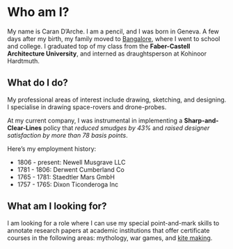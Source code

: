 # Who am I?

My name is Caran D’Arche. I am a pencil, and I was born in Geneva. A few days after my birth, my family moved to [Bangalore](https://en.wikipedia.org/Bangalore), where I went to school and college. I graduated top of my class from the **Faber-Castell Architecture University**, and interned as draughtsperson at Kohinoor Hardtmuth.

## What do I do?

My professional areas of interest include drawing, sketching, and designing. I specialise in drawing space-rovers and drone-probes.

At my current company, I was instrumental in implementing a **Sharp-and-Clear-Lines** policy that _reduced smudges by 43%_ and _raised designer satisfaction by more than 78 basis points_.

Here’s my employment history:

-  1806 - present: Newell Musgrave LLC
-  1781 - 1806: Derwent Cumberland Co
-  1765 - 1781: Staedtler Mars GmbH
-  1757 - 1765: Dixon Ticonderoga Inc

## What am I looking for?

I am looking for a role where I can use my special point-and-mark skills to annotate research papers at academic institutions that offer certificate courses in the following areas: mythology, war games, and [kite making](https://www.google.com).
